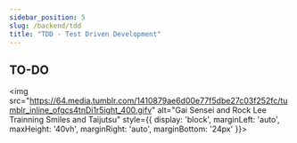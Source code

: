 ```yaml
---
sidebar_position: 5
slug: /backend/tdd
title: "TDD - Test Driven Development"
---
```


## TO-DO

<img src="https://64.media.tumblr.com/1410879ae6d00e77f5dbe27c03f252fc/tumblr_inline_ofgcs4tnDi1r5ight_400.gifv" alt="Gai Sensei and Rock Lee Trainning Smiles and Taijutsu"
style={{ display: 'block', marginLeft: 'auto', maxHeight: '40vh', marginRight: 'auto', marginBottom: '24px' }}></img>
<br />

